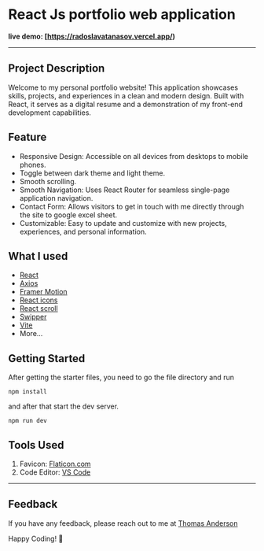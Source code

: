 # React Js portfolio web application

**live demo: [https://radoslavatanasov.vercel.app/)**

---


## Project Description

Welcome to my personal portfolio website! This application showcases skills, projects, and experiences in a clean and modern design. Built with React, it serves as a digital resume and a demonstration of my front-end development capabilities.

## Feature
- Responsive Design: Accessible on all devices from desktops to mobile phones.
- Toggle between dark theme and light theme.
- Smooth scrolling.
- Smooth Navigation: Uses React Router for seamless single-page application navigation.
- Contact Form: Allows visitors to get in touch with me directly through the site to google excel sheet.
- Customizable: Easy to update and customize with new projects, experiences, and personal information.

## What I used

- [React](https://reactjs.org/)
- [Axios](https://www.npmjs.com/package/axios)
- [Framer Motion](https://www.npmjs.com/package/framer-motion)
- [React icons](https://react-icons.github.io/react-icons/)
- [React scroll](https://www.npmjs.com/package/react-scroll)
- [Swipper](https://swiperjs.com/)
- [Vite](https://vitejs.dev/)
- More...


## Getting Started

After getting the starter files, you need to go the file directory and run

```shell
npm install
```

and after that start the dev server.

```shell
npm run dev
```

## Tools Used

1. Favicon: [Flaticon.com](https://www.flaticon.com/)
1. Code Editor: [VS Code](https://code.visualstudio.com/)

---

## Feedback

If you have any feedback, please reach out to me at [Thomas Anderson](https://t.me/thomson0313)

Happy Coding! 🚀

